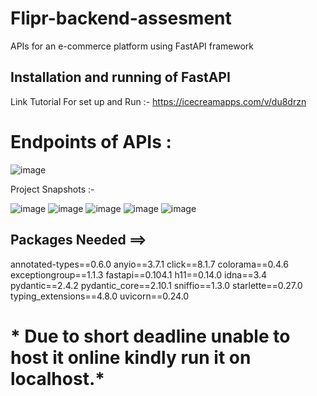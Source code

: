 # Flipr-backend-assesment
APIs for an e-commerce platform using FastAPI framework

## Installation and running of FastAPI
Link Tutorial For set up and Run :- https://icecreamapps.com/v/du8drzn


# Endpoints of APIs :
![image](https://github.com/Jatinjain07Dazai/Flipr-backend-assesment/assets/72065165/0d845b8d-fd18-4bff-94cc-49d96a236514)



Project Snapshots :-

![image](https://github.com/Jatinjain07Dazai/Flipr-backend-assesment/assets/72065165/3b858f1e-2179-4bfb-a5de-d40c9e397c07)
![image](https://github.com/Jatinjain07Dazai/Flipr-backend-assesment/assets/72065165/84c68eba-4761-496b-9c20-7cb3fa391ba7)
![image](https://github.com/Jatinjain07Dazai/Flipr-backend-assesment/assets/72065165/d2f9d08f-af33-4f81-83e9-090d265dea2e)
![image](https://github.com/Jatinjain07Dazai/Flipr-backend-assesment/assets/72065165/dd6618cb-6a81-409d-847d-4f2bc7fc0458)
![image](https://github.com/Jatinjain07Dazai/Flipr-backend-assesment/assets/72065165/752053b4-13e4-4a5a-b198-c3e1f4e87c14)


## Packages Needed ==>

annotated-types==0.6.0
anyio==3.7.1
click==8.1.7
colorama==0.4.6
exceptiongroup==1.1.3
fastapi==0.104.1
h11==0.14.0
idna==3.4
pydantic==2.4.2
pydantic_core==2.10.1
sniffio==1.3.0
starlette==0.27.0
typing_extensions==4.8.0
uvicorn==0.24.0


# * Due to short deadline unable to host it online kindly run it on localhost.*





